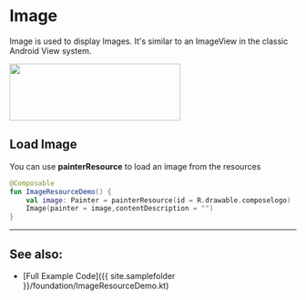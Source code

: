 <!---
This is the API of version 1.0.3
-->
# Image

Image is used to display Images. It's similar to an ImageView in the classic Android View system.


<p align="left">
  <img src ="{{ site.images }}/foundation/image/imagedemo.png" height=100 width=300 />
</p>


## Load Image
You can use **painterResource** to load an image from the resources

```kotlin
@Composable
fun ImageResourceDemo() {
    val image: Painter = painterResource(id = R.drawable.composelogo)
    Image(painter = image,contentDescription = "")
}
```


<hr>

## See also:

* [Full Example Code]({{ site.samplefolder }}/foundation/ImageResourceDemo.kt)



